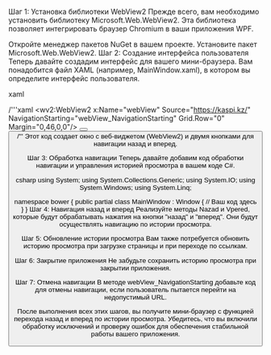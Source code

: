 Шаг 1: Установка библиотеки WebView2
Прежде всего, вам необходимо установить библиотеку Microsoft.Web.WebView2. Эта библиотека позволяет интегрировать браузер Chromium в ваши приложения WPF.

Откройте менеджер пакетов NuGet в вашем проекте.
Установите пакет Microsoft.Web.WebView2.
Шаг 2: Создание интерфейса пользователя
Теперь давайте создадим интерфейс для вашего мини-браузера. Вам понадобится файл XAML (например, MainWindow.xaml), в котором вы определите интерфейс пользователя.

xaml

/'''xaml
<Window x:Class="bower.MainWindow"
        xmlns="http://schemas.microsoft.com/winfx/2006/xaml/presentation"
        xmlns:x="http://schemas.microsoft.com/winfx/2006/xaml"
        xmlns:wv2="clr-namespace:Microsoft.Web.WebView2.Wpf;assembly=Microsoft.Web.WebView2.Wpf"
        Title="AlishBrowser1.0 Beta" Height="800" Width="1300">
    <Grid>
        <wv2:WebView2 x:Name="webView"
                  Source="https://kaspi.kz/"
                  NavigationStarting="webView_NavigationStarting"
                  Grid.Row="0" Margin="0,46,0,0"/>
        <Button Content="назад" Click="Nazad" HorizontalAlignment="Left" Margin="17,12,0,0" VerticalAlignment="Top" Height="28" Width="60"/>
        <Button Content="вперед" Click="Vpered" HorizontalAlignment="Left" Margin="106,12,0,0" VerticalAlignment="Top" Height="29" Width="60"/>
    </Grid>
</Window>
/'''
Этот код создает окно с веб-виджетом (WebView2) и двумя кнопками для навигации назад и вперед.

Шаг 3: Обработка навигации
Теперь давайте добавим код обработки навигации и управления историей просмотра в вашем коде C#.

csharp
using System;
using System.Collections.Generic;
using System.IO;
using System.Windows;
using System.Linq;

namespace bower
{
    public partial class MainWindow : Window
    {
        // Ваш код здесь
    }
}
Шаг 4: Навигация назад и вперед
Реализуйте методы Nazad и Vpered, которые будут обрабатывать нажатия на кнопки "назад" и "вперед". Они будут осуществлять навигацию по истории просмотра.

Шаг 5: Обновление истории просмотра
Вам также потребуется обновить историю просмотра при загрузке страницы и при переходе по ссылкам.

Шаг 6: Закрытие приложения
Не забудьте сохранить историю просмотра при закрытии приложения.

Шаг 7: Отмена навигации
В методе webView_NavigationStarting добавьте код для отмены навигации, если пользователь пытается перейти на недопустимый URL.

После выполнения всех этих шагов, вы получите мини-браузер с функцией перехода назад и вперед по истории просмотра. Убедитесь, что вы включили обработку исключений и проверку ошибок для обеспечения стабильной работы вашего приложения.
